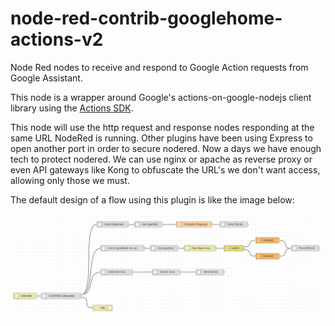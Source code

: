# node-red-contrib-googlehome-actions-v2

Node Red nodes to receive and respond to Google Action requests from Google Assistant.

This node is a wrapper around Google's actions-on-google-nodejs client library using the [Actions SDK](https://actions-on-google.github.io/actions-on-google-nodejs/2.12.0/index.html).

This node will use the http request and response nodes responding at the same URL NodeRed is running.
Other plugins have been using Express to open another port in order to secure nodered. Now a days we have
enough tech to protect nodered. We can use nginx or apache as reverse proxy or even API gateways like Kong
to obfuscate the URL's we don't want access, allowing only those we must.

The default design of a flow using this plugin is like the image below:

![node-red-contrib-googlehome-actions-v2 architecture](/design.png?raw=true "Title")
